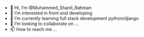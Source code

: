- 👋 Hi, I’m @Muhammed_Shanil_Rahman
- 👀 I’m interested in front end developing
- 🌱 I’m currently learning full stack development python/django
- 💞️ I’m looking to collaborate on ...
- 📫 How to reach me ...

<!---
Shanilsnl/Shanilsnl is a ✨ special ✨ repository because its `README.md` (this file) appears on your GitHub profile.
You can click the Preview link to take a look at your changes.
--->
